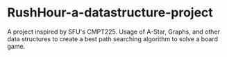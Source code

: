 # RushHour-a-datastructure-project
A project inspired by SFU's CMPT225. Usage of A-Star, Graphs, and other data structures to create a best path searching algorithm to solve a board game.
